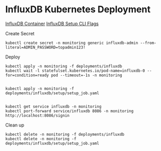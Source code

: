 # InfluxDB Kubernetes Deployment

[InfluxDB Container](https://hub.docker.com/_/influxdb)
[InfluxDB Setup CLI Flags](https://docs.influxdata.com/influxdb/v2.0/reference/cli/influx/setup/#flags)

Create Secret

    kubectl create secret -n monitoring generic influxdb-admin --from-literal=ADMIN_PASSWORD=topadmin123!

Deploy

    kubectl apply -n monitoring -f deployments/influxdb
    kubectl wait -l statefulset.kubernetes.io/pod-name=influxdb-0 --for=condition=ready pod --timeout=-1s -n monitoring


    kubectl apply -n monitoring -f deployments/influxdb/setup/setup_job.yaml


    kubectl get service influxdb -n monitoring
    kubectl port-forward service/influxdb 8086 -n monitoring
    http://localhost:8086/signin
Clean up

    kubectl delete -n monitoring -f deployments/influxdb
    kubectl delete -n monitoring -f deployments/influxdb/setup/setup_job.yaml
